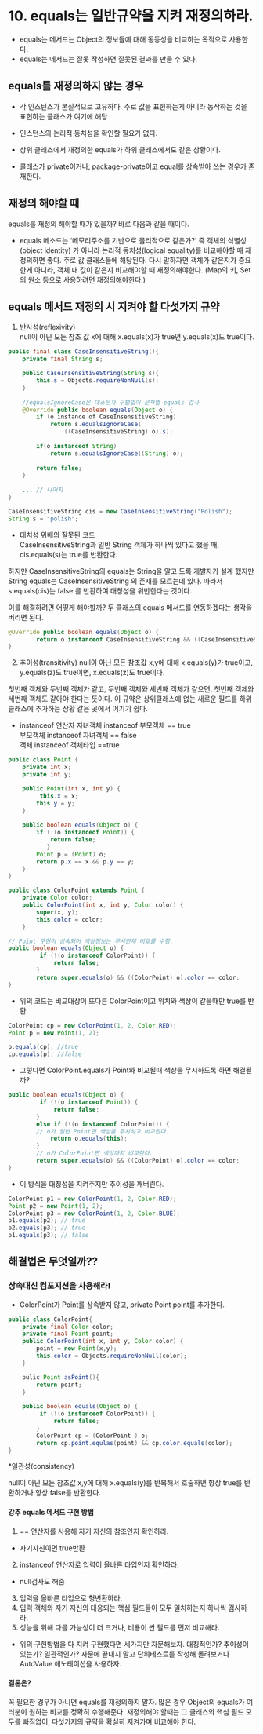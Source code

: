 # 10. equals는 일반규약을 지켜 재정의하라.

* equals는 메서드는 Object의 정보들에 대해 동등성을 비교하는 목적으로 사용한다.
* equals는 메서드는 잘못 작성하면 잘못된 결과를 만들 수 있다.

equals를 재정의하지 않는 경우
-----
* 각 인스턴스가 본질적으로 고유하다.  주로 값을 표현하는게 아니라 동작하는 것을 표현하는 클래스가 여기에 해당

* 인스턴스의 논리적 동치성을 확인할 필요가 없다.

* 상위 클래스에서 재정의한 equals가 하위 클래스에서도 같은 상황이다. 

* 클래스가 private이거나, package-private이고 equal를 상속받아 쓰는 경우가 존재한다.

재정의 해야할 때
-----
equals를 재정의 해야할 때가 있을까? 바로 다음과 같을 때이다.

* equals 메소드는 ‘메모리주소를 기반으로 물리적으로 같은가?’  즉 객체의 식별성(object identity) 가 아니라 논리적 동치성(logical equality)를 비교해야할 때 재정의하면 좋다.  주로 값 클래스들에 해당된다. 다시 말하자면 객체가 같은지가 중요한게 아니라, 객체 내 값이 같은지 비교해야할 때 재정의해야한다.  (Map의 키, Set의 원소 등으로 사용하려면 재정의해야한다.)


equals 메서드 재정의 시 지켜야 할 다섯가지 규약
-----

1. 반사성(reflexivity)  
null이 아닌 모든 참조 값 x에 대해 x.equals(x)가 true면 y.equals(x)도 true이다.



```java
public final class CaseInsensitiveString(){
    private final String s;

    public CaseInsensitiveString(String s){
        this.s = Objects.requireNonNull(s);
    }
    
    //equalsIgnoreCase은 대소문자 구별없이 문자열 equals 검사
    @Override public boolean equals(Object o) {
        if (o instance of CaseInsensitiveString)
            return s.equalsIgnoreCase(
                ((CaseInsensitiveString) o).s);
		
        if(o instanceof String)
            return s.equalsIgnoreCase((String) o);
        
        return false;
    }
    
    ... // 나머지 	
}

CaseInsensitiveString cis = new CaseInsensitiveString("Polish");
String s = "polish";
```

* 대치성 위배의 잘못된 코드  
CaseInsensitiveString과 일반 String 객체가 하나씩 있다고 했을 때, cis.equals(s)는 true를 반환한다.

하지만 CaseInsensitiveString의 equals는 String을 알고 도록 개발자가 설계 했지만 String equals는 CaseInsensitiveString
의 존재를 모르는데 있다. 따라서 s.equals(cis)는 false 를 반환하여 대칭성을 위반한다는 것이다.

이를 해결하려면 어떻게 해야할까? 두 클래스의 equals 메서드를 연동하겠다는 생각을 버리면 된다.



```java
@Override public boolean equals(Object o) {
        return o instanceof CaseInsensitiveString && ((CaseInsensitiveString) o).s.equalsIgnoreCase(s);      
}
```

2. 추이성(transitivity)
null이 아닌 모든 참조값 x,y에 대해 x.equals(y)가 true이고, y.equals(z)도 true이면, x.equals(z)도 true이다.
  
첫번째 객체와 두번째 객체가 같고, 두번째 객체와 세번째 객체가 같으면, 첫번째 객체와 세번째 객체도 같아야 한다는 뜻이다. 이 규약은 상위클래스에 없는 새로운 필드를 하위 클래스에 추가하는 상황 같은 곳에서 어기기 쉽다.

* instanceof 연산자
자녀객체 instanceof 부모객체 == true  
부모객체 instanceof 자녀객체 == false  
객체 instanceof 객체타입 ==true  

```java
public class Point { 
    private int x; 
    private int y; 

    public Point(int x, int y) {
         this.x = x; 
        this.y = y; 
    }
     
    public boolean equals(Object o) {
        if (!(o instanceof Point)) {
            return false; 
           } 
        Point p = (Point) o; 
        return p.x == x && p.y == y; 
    } 
} 

public class ColorPoint extends Point { 
    private Color color;
    public ColorPoint(int x, int y, Color color) {
        super(x, y); 
        this.color = color; 
    }

// Point 구현이 상속되어 색상정보는 무시한채 비교를 수행.
public boolean equals(Object o) {
         if (!(o instanceof ColorPoint)) {
             return false; 
        } 
        return super.equals(o) && ((ColorPoint) o).color == color;    
} 	
```

* 위의 코드는 비교대상이 또다른 ColorPoint이고 위치와 색상이 같을때만 true를 반환.  

```java
ColorPoint cp = new ColorPoint(1, 2, Color.RED);
Point p = new Point(1, 2); 

p.equals(cp); //true
cp.equals(p); //false
```

* 그렇다면 ColorPoint.equals가 Point와 비교될때 색상을 무시하도록 하면 해결될까?
```java
public boolean equals(Object o) {
         if (!(o instanceof Point)) {
             return false; 
        } 
        else if (!(o instanceof ColorPoint)) {
        // o가 일반 Point면 색상을 무시하고 비교한다. 
            return o.equals(this); 
        } 
        // o가 ColorPoint면 색상까지 비교한다. 
        return super.equals(o) && ((ColorPoint) o).color == color; 
} 
```

* 이 방식을 대칭성을 지켜주지만 추이성을 깨버린다.

```java
ColorPoint p1 = new ColorPoint(1, 2, Color.RED);
Point p2 = new Point(1, 2); 
ColorPoint p3 = new ColorPoint(1, 2, Color.BLUE); 
p1.equals(p2); // true
p2.equals(p3); // true 
p1.equals(p3); // false
```


해결법은 무엇일까??
-----

### 상속대신 컴포지션을 사용해라!

* ColorPoint가 Point를 상속받지 않고, private Point point를 추가한다.

```java
public class ColorPoint{ 
    private final Color color;
    private final Point point;
    public ColorPoint(int x, int y, Color color) {
        point = new Point(x,y);
        this.color = Objects.requireNonNull(color);
    } 

    pulic Point asPoint(){
        return point;
    }
     
    public boolean equals(Object o) {
         if (!(o instanceof ColorPoint)) {
             return false; 
        } 
        ColorPoint cp = (ColorPoint ) o;
        return cp.point.equlas(point) && cp.color.equals(color);
}   

```

*일관성(consistency)

null이 아닌 모든 참조값 x,y에 대해 x.equals(y)를 반복해서 호출하면 항상 true를 반환하거나 항상 false를 반환한다.


#### 강추 equals 메서드 구현 방법
1. == 연산자를 사용해 자기 자신의 참조인지 확인하라.
* 자기자신이면 true반환
2. instanceof 연산자로 입력이 올바른 타입인지 확인하라.
* null검사도 해줌
3. 입력을 올바른 타입으로 형변환하라.
4. 입력 객체와 자기 자신의 대응되는 핵심 필드들이 모두 일치하는지 하나씩 검사하라.
5. 성능을 위해 다를 가능성이 더 크거나, 비용이 싼 필드를 먼저 비교해라.

* 위의 구현방법을 다 지켜 구현했다면 세가지만 자문해보자. 대칭적인가? 추이성이 있는가? 일관적인가? 자문에 끝내지 말고 단위테스트를 작성해 돌려보거나 AutoValue 애노테이션을 사용하자.




#### 결론은?
꼭 필요한 경우가 아니면 equals를 재정의하지 말자. 많은 경우 Object의 equals가 여러분이 원하는 비교를 정확히 수행해준다. 재정의해야 할때는 그 클래스의 핵심 필드 모두를 빠짐없이, 다섯가지의 규약을 확실히 지켜가며 비교해야 한다.


